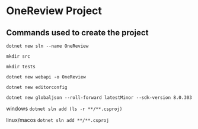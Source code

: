 # OneReview Project

## Commands used to create the project

`dotnet new sln --name OneReview`

`mkdir src`

`mkdir tests`

`dotnet new webapi -o OneReview`

`dotnet new editorconfig`

`dotnet new globaljson --roll-forward latestMinor --sdk-version 8.0.303`

windows
`dotnet sln add (ls -r **/**.csproj)`

linux/macos
`dotnet sln add **/**.csproj`